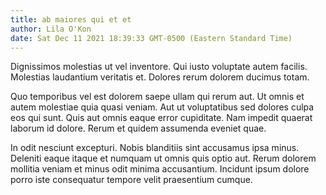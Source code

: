 ```yaml
---
title: ab maiores qui et et
author: Lila O'Kon
date: Sat Dec 11 2021 18:39:33 GMT-0500 (Eastern Standard Time)
---
```

Dignissimos molestias ut vel inventore. Qui iusto voluptate autem facilis. Molestias laudantium veritatis et. Dolores rerum dolorem ducimus totam.

 Quo temporibus vel est dolorem saepe ullam qui rerum aut. Ut omnis et autem molestiae quia quasi veniam. Aut ut voluptatibus sed dolores culpa eos qui sunt. Quis aut omnis eaque error cupiditate. Nam impedit quaerat laborum id dolore. Rerum et quidem assumenda eveniet quae.

 In odit nesciunt excepturi. Nobis blanditiis sint accusamus ipsa minus. Deleniti eaque itaque et numquam ut omnis quis optio aut. Rerum dolorem mollitia veniam et minus odit minima accusantium. Incidunt ipsum dolore porro iste consequatur tempore velit praesentium cumque.